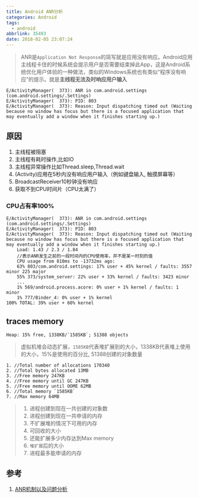 ```yaml
---
title: Android ANR分析
categories: Android
tags:
  - android
abbrlink: 35493
date: 2018-02-05 23:07:24
---
```


>ANR是`Application Not Response`的简写就是应用没有响应。Android应用主线程卡住的时候系统会提示用户是否需要结束掉此App，这是Android系统优化用户体验的一种做法，类似的Windows系统也有类似“程序没有响应”的提示。就是**主线程无法及时响应用户输入**

```
E/ActivityManager(  373): ANR in com.android.settings (com.android.settings/.Settings)
E/ActivityManager(  373): PID: 803
E/ActivityManager(  373): Reason: Input dispatching timed out (Waiting because no window has focus but there is a focused application that may eventually add a window when it finishes starting up.)
```

<!--more-->


## 原因

1. 主线程被阻塞
2. 主线程有耗时操作,比如IO
3. 主线程异常操作比如Thread.sleep,Thread.wait
4. (Activity)应用在5秒内没有响应用户输入（例如键盘输入, 触摸屏幕等）
5. BroadcastReceiver10秒钟没有响应
6. 获取不到CPU时间片（CPU太满了）


### CPU占有率100%

```
E/ActivityManager(  373): ANR in com.android.settings (com.android.settings/.Settings)
E/ActivityManager(  373): PID: 803
E/ActivityManager(  373): Reason: Input dispatching timed out (Waiting because no window has focus but there is a focused application that may eventually add a window when it finishes starting up.)
	Load: 1.43 / 2.3 / 1.84
	//表示ANR发生之前的一段时间内的CPU使用率，并不是某一时刻的值
	CPU usage from 810ms to -13732ms ago:
	63% 803/com.android.settings: 17% user + 45% kernel / faults: 3557 minor 225 major
	55% 373/system_server: 22% user + 33% kernel / faults: 3423 minor
	...
	1% 569/android.process.acore: 0% user + 1% kernel / faults: 1 minor
	1% 777/Binder_4: 0% user + 1% kernel
100% TOTAL: 39% user + 60% kernel
```

## traces memory

```
Heap: 15% free, 1338KB/`1585KB`; 51388 objects
```
> 虚拟机堆会动态扩展，`1585KB`代表堆扩展到的大小，1338KB代表堆上使用的大小，15%是使用的百分比, 51388创建的对象数量

```
1. //Total number of allocations 170340
2. //Total bytes allocated 13MB
3. //Free memory 247KB
4. //Free memory until GC 247KB
5. //Free memory until OOME 62MB
6. //Total memory `1585KB`
7. //Max memory 64MB
```
> 1. 进程创建到现在一共创建的对象数
> 2. 进程创建到现在一共申请的内存
> 3. 不扩展堆的情况下可用的内存
> 4. 可回收的大小
> 5. 还能扩展多少内存达到Max memory
> 6. `堆扩展`后的大小
> 7. 进程最多能申请的内存


## 参考

1. [ANR机制以及问题分析](http://blog.csdn.net/tabactivity/article/details/52945343)
